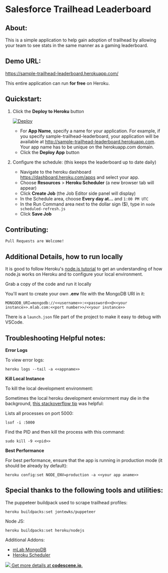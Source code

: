 # Salesforce Trailhead Leaderboard


## About:

This is a simple application to help gain adoption of trailhead by allowing your team to see stats in the same manner as a gaming leaderboard.

## Demo URL:

https://sample-trailhead-leaderboard.herokuapp.com/

This entire application can run **for free** on Heroku.


## Quickstart:

1. Click the **Deploy to Heroku** button

    [![Deploy](https://www.herokucdn.com/deploy/button.png)](https://heroku.com/deploy)

    - For **App Name**, specify a name for your application. For example, if you specify sample-trailhead-leaderboard, your application will be available at http://sample-trailhead-leaderboard.herokuapp.com. Your app name has to be unique on the herokuapp.com domain.
    - Click the **Deploy App** button
    
2. Configure the schedule: (this keeps the leaderboard up to date daily)
    - Navigate to the heroku dashboard https://dashboard.heroku.com/apps and select your app.
    - Choose **Resources** > **Heroku Scheduler** (a new browser tab will appear)
    - Click **Create Job**  (the Job Editor side panel will display)
    - In the Schedule area, choose **Every day at...** and `1:00 PM UTC`
    - In the Run Command area next to the dollar sign ($), type in `node scheduled-refresh.js`
    - Click **Save Job**
    

## Contributing:

`Pull Requests are Welcome!`

## Additional Details, how to run locally

It is good to follow Heroku's [node.js tutorial](https://devcenter.heroku.com/articles/getting-started-with-nodejs) to get an understanding of how node.js works on Heroku and to configure your local environment.

Grab a copy of the code and run it locally

You'll want to create your own **.env** file with the MongoDB URI in it:

    MONGODB_URI=mongodb://<<username>>:<<password>>@<<your instance>>.mlab.com:<<port number>>/<<your instance>>

There is a `launch.json` file part of the project to make it easy to debug with VSCode.

## Troubleshooting Helpful notes:

**Error Logs**

To view error logs:

    heroku logs --tail -a <<appname>>

**Kill Local Instance**

To kill the local development environment:

Sometimes the local heroku development enviornment may die in the background, [this stackoverflow tip](https://stackoverflow.com/questions/33048784/heroku-open-puma-port-5000-already-in-use-rails) was helpful:

Lists all processes on port 5000:

    lsof -i :5000 

Find the PID and then kill the process with this command:

    sudo kill -9 <<pid>>

**Best Performance**

For best performance, ensure that the app is running in production mode (it should be already by default):

    heroku config:set NODE_ENV=production -a <<your app aname>>

## Special thanks to the following tools and utilities:

The puppeteer buildpack used to scrape trailhead profiles:

    heroku buildpacks:set jontewks/puppeteer

Node JS:

    heroku buildpacks:set heroku/nodejs

Additional Addons:

 - [mLab MongoDB](https://elements.heroku.com/addons/mongolab)
 - [Heroku Scheduler](https://elements.heroku.com/addons/scheduler)
 
 
 
 [![](https://codescene.io/projects/4815/status.svg) Get more details at **codescene.io**.](https://codescene.io/projects/4815/jobs/latest-successful/results)
